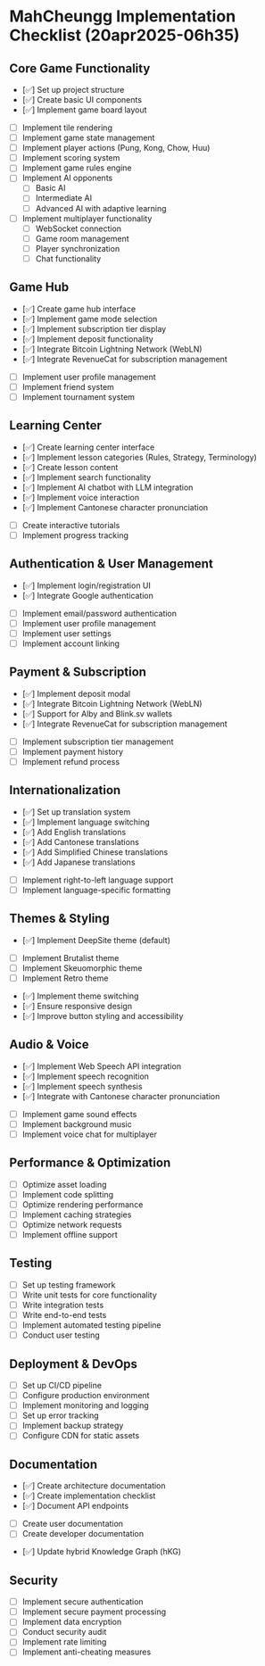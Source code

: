 # MahCheungg Implementation Checklist (20apr2025-06h35)

## Core Game Functionality

- [✅] Set up project structure
- [✅] Create basic UI components
- [✅] Implement game board layout
- [ ] Implement tile rendering
- [ ] Implement game state management
- [ ] Implement player actions (Pung, Kong, Chow, Huu)
- [ ] Implement scoring system
- [ ] Implement game rules engine
- [ ] Implement AI opponents
  - [ ] Basic AI
  - [ ] Intermediate AI
  - [ ] Advanced AI with adaptive learning
- [ ] Implement multiplayer functionality
  - [ ] WebSocket connection
  - [ ] Game room management
  - [ ] Player synchronization
  - [ ] Chat functionality

## Game Hub

- [✅] Create game hub interface
- [✅] Implement game mode selection
- [✅] Implement subscription tier display
- [✅] Implement deposit functionality
- [✅] Integrate Bitcoin Lightning Network (WebLN)
- [✅] Integrate RevenueCat for subscription management
- [ ] Implement user profile management
- [ ] Implement friend system
- [ ] Implement tournament system

## Learning Center

- [✅] Create learning center interface
- [✅] Implement lesson categories (Rules, Strategy, Terminology)
- [✅] Create lesson content
- [✅] Implement search functionality
- [✅] Implement AI chatbot with LLM integration
- [✅] Implement voice interaction
- [✅] Implement Cantonese character pronunciation
- [ ] Create interactive tutorials
- [ ] Implement progress tracking

## Authentication & User Management

- [✅] Implement login/registration UI
- [✅] Integrate Google authentication
- [ ] Implement email/password authentication
- [ ] Implement user profile management
- [ ] Implement user settings
- [ ] Implement account linking

## Payment & Subscription

- [✅] Implement deposit modal
- [✅] Integrate Bitcoin Lightning Network (WebLN)
- [✅] Support for Alby and Blink.sv wallets
- [✅] Integrate RevenueCat for subscription management
- [ ] Implement subscription tier management
- [ ] Implement payment history
- [ ] Implement refund process

## Internationalization

- [✅] Set up translation system
- [✅] Implement language switching
- [✅] Add English translations
- [✅] Add Cantonese translations
- [✅] Add Simplified Chinese translations
- [✅] Add Japanese translations
- [ ] Implement right-to-left language support
- [ ] Implement language-specific formatting

## Themes & Styling

- [✅] Implement DeepSite theme (default)
- [ ] Implement Brutalist theme
- [ ] Implement Skeuomorphic theme
- [ ] Implement Retro theme
- [✅] Implement theme switching
- [✅] Ensure responsive design
- [✅] Improve button styling and accessibility

## Audio & Voice

- [✅] Implement Web Speech API integration
- [✅] Implement speech recognition
- [✅] Implement speech synthesis
- [✅] Integrate with Cantonese character pronunciation
- [ ] Implement game sound effects
- [ ] Implement background music
- [ ] Implement voice chat for multiplayer

## Performance & Optimization

- [ ] Optimize asset loading
- [ ] Implement code splitting
- [ ] Optimize rendering performance
- [ ] Implement caching strategies
- [ ] Optimize network requests
- [ ] Implement offline support

## Testing

- [ ] Set up testing framework
- [ ] Write unit tests for core functionality
- [ ] Write integration tests
- [ ] Write end-to-end tests
- [ ] Implement automated testing pipeline
- [ ] Conduct user testing

## Deployment & DevOps

- [ ] Set up CI/CD pipeline
- [ ] Configure production environment
- [ ] Implement monitoring and logging
- [ ] Set up error tracking
- [ ] Implement backup strategy
- [ ] Configure CDN for static assets

## Documentation

- [✅] Create architecture documentation
- [✅] Create implementation checklist
- [✅] Document API endpoints
- [ ] Create user documentation
- [ ] Create developer documentation
- [✅] Update hybrid Knowledge Graph (hKG)

## Security

- [ ] Implement secure authentication
- [ ] Implement secure payment processing
- [ ] Implement data encryption
- [ ] Conduct security audit
- [ ] Implement rate limiting
- [ ] Implement anti-cheating measures
